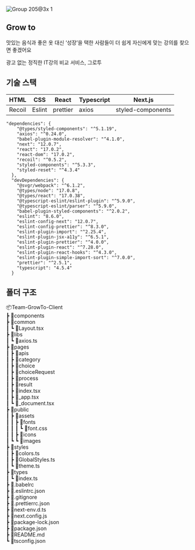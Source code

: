 ![Group 205@3x 1](https://user-images.githubusercontent.com/60960130/148967729-538fbb0d-045f-4cc3-a175-e8bb5f5e547f.png)


## Grow to

맛있는 음식과 좋은 옷 대신 ‘성장’을 택한 사람들이 더 쉽게 자신에게 맞는 강의를 찾으면 좋겠어요

광고 없는 정직한 IT강의 비교 서비스, 그로투

## 기술 스택

| HTML | CSS | React | Typescript | Next.js |
| --- | --- | --- | --- | --- |
| Recoil | Eslint | prettier | axios | styled-components |

```
"dependencies": {
    "@types/styled-components": "^5.1.19",
    "axios": "^0.24.0",
    "babel-plugin-module-resolver": "^4.1.0",
    "next": "12.0.7",
    "react": "17.0.2",
    "react-dom": "17.0.2",
    "recoil": "^0.5.2",
    "styled-components": "^5.3.3",
    "styled-reset": "^4.3.4"
  },
  "devDependencies": {
    "@svgr/webpack": "^6.1.2",
    "@types/node": "17.0.8",
    "@types/react": "17.0.38",
    "@typescript-eslint/eslint-plugin": "^5.9.0",
    "@typescript-eslint/parser": "^5.9.0",
    "babel-plugin-styled-components": "^2.0.2",
    "eslint": "8.6.0",
    "eslint-config-next": "12.0.7",
    "eslint-config-prettier": "^8.3.0",
    "eslint-plugin-import": "^2.25.4",
    "eslint-plugin-jsx-a11y": "^6.5.1",
    "eslint-plugin-prettier": "^4.0.0",
    "eslint-plugin-react": "^7.28.0",
    "eslint-plugin-react-hooks": "^4.3.0",
    "eslint-plugin-simple-import-sort": "^7.0.0",
    "prettier": "^2.5.1",
    "typescript": "4.5.4"
  }
```
## 폴더 구조

📦Team-GrowTo-Client <br />
┣ 📂components <br />
┣ 📂common <br />
┃ ┗ 📜Layout.tsx <br />
┣ 📂libs<br />
┃ ┗ 📜axios.ts<br />
┣ 📂pages<br />
┃ ┣ 📂apis<br />
┃ ┣ 📂category<br />
┃ ┣ 📂choice<br />
┃ ┣ 📂choiceRequest<br />
┃ ┣ 📂process<br />
┃ ┣ 📂result<br />
┃ ┣ 📜index.tsx<br />
┃ ┣ 📜_app.tsx<br />
┃ ┗ 📜_document.tsx<br />
┣ 📂public<br />
┃ ┣ 📂assets<br />
┃ ┃ ┣ 📂fonts<br />
┃ ┃ ┃ ┗ 📜font.css<br />
┃ ┃ ┣ 📂icons<br />
┃ ┗ ┗ 📂images<br />
┣ 📂styles<br />
┃ ┣ 📜colors.ts<br />
┃ ┣ 📜GlobalStyles.ts<br />
┃ ┗ 📜theme.ts<br />
┣ 📂types<br />
┃ ┗ 📜index.ts<br />
┣ 📜.babelrc<br />
┣ 📜.eslintrc.json<br />
┣ 📜.gitignore<br />
┣ 📜.prettierrc.json<br />
┣ 📜next-env.d.ts<br />
┣ 📜next.config.js<br />
┣ 📜package-lock.json<br />
┣ 📜package.json<br />
┣ 📜README.md<br />
┗ 📜tsconfig.json<br />
